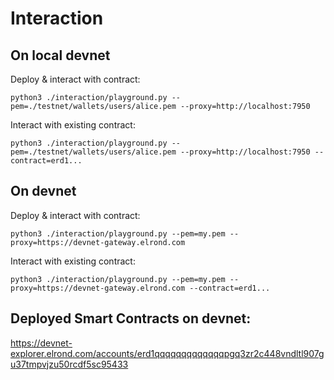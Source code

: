 # Interaction

## On local devnet

Deploy & interact with contract:

```
python3 ./interaction/playground.py --pem=./testnet/wallets/users/alice.pem --proxy=http://localhost:7950
```

Interact with existing contract:

```
python3 ./interaction/playground.py --pem=./testnet/wallets/users/alice.pem --proxy=http://localhost:7950 --contract=erd1...
```

## On devnet

Deploy & interact with contract:

```
python3 ./interaction/playground.py --pem=my.pem --proxy=https://devnet-gateway.elrond.com
```

Interact with existing contract:

```
python3 ./interaction/playground.py --pem=my.pem --proxy=https://devnet-gateway.elrond.com --contract=erd1...
```

## Deployed Smart Contracts on devnet:

https://devnet-explorer.elrond.com/accounts/erd1qqqqqqqqqqqqqpgq3zr2c448vndltl907gu37tmpvjzu50rcdf5sc95433
